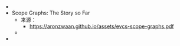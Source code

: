 -
- Scope Graphs: The Story so Far
	- 来源：
		- https://aronzwaan.github.io/assets/evcs-scope-graphs.pdf
	-
-